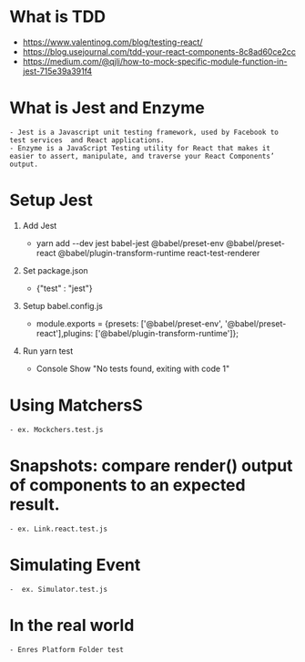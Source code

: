# What is TDD

- https://www.valentinog.com/blog/testing-react/
- https://blog.usejournal.com/tdd-your-react-components-8c8ad60ce2cc
- https://medium.com/@qjli/how-to-mock-specific-module-function-in-jest-715e39a391f4

# What is Jest and Enzyme

    - Jest is a Javascript unit testing framework, used by Facebook to test services  and React applications.
    - Enzyme is a JavaScript Testing utility for React that makes it easier to assert, manipulate, and traverse your React Components’ output.

# Setup Jest

1. Add Jest

   - yarn add --dev jest babel-jest @babel/preset-env @babel/preset-react @babel/plugin-transform-runtime react-test-renderer

2. Set package.json

   - {"test" : "jest"}

3. Setup babel.config.js

   - module.exports = {presets: ['@babel/preset-env', '@babel/preset-react'],plugins: ['@babel/plugin-transform-runtime']};

4. Run yarn test

   - Console Show "No tests found, exiting with code 1"

#

# Using MatchersS

    - ex. Mockchers.test.js

# Snapshots: compare render() output of components to an expected result.

    - ex. Link.react.test.js

# Simulating Event

    -  ex. Simulator.test.js

# In the real world

    - Enres Platform Folder test
